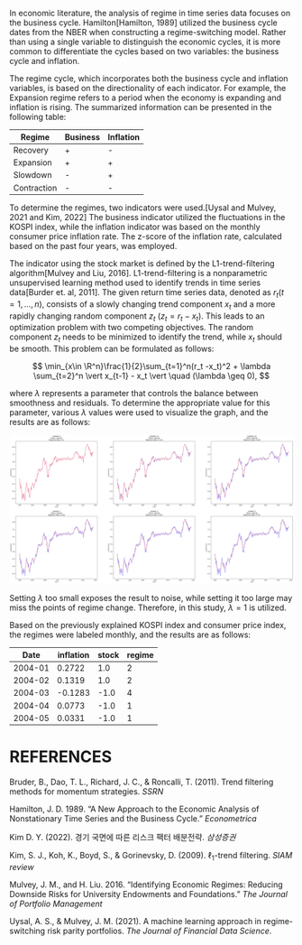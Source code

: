 In economic literature, the analysis of regime in time series data focuses on the business cycle. Hamilton[Hamilton, 1989] utilized the business cycle dates from the NBER when constructing a regime-switching model. Rather than using a single variable to distinguish the economic cycles, it is more common to differentiate the cycles based on two variables: the business cycle and inflation.

The regime cycle, which incorporates both the business cycle and inflation variables, is based on the directionality of each indicator. For example, the Expansion regime refers to a period when the economy is expanding and inflation is rising. The summarized information can be presented in the following table:

<center>

|Regime |Business|Inflation|
|------|---|---|
|Recovery|+|-|
|Expansion|+|+|
|Slowdown|-|+|
|Contraction|-|-|
</center>
To determine the regimes, two indicators were used.[Uysal and Mulvey, 2021 and Kim, 2022] The business indicator utilized the fluctuations in the KOSPI index, while the inflation indicator was based on the monthly consumer price inflation rate. The z-score of the inflation rate, calculated based on the past four years, was employed.

The indicator using the stock market is defined by the L1-trend-filtering algorithm[Mulvey and Liu, 2016]. L1-trend-filtering is a nonparametric unsupervised learning method used to identify trends in time series data[Burder et. al, 2011]. The given return time series data, denoted as $r_t(t = 1,\dots,n)$, consists of a slowly changing trend component $x_t$ and a more rapidly changing random component $z_t$ ($z_t = r_t - x_t$). This leads to an optimization problem with two competing objectives. The random component $z_t$ needs to be minimized to identify the trend, while $x_t$ should be smooth. This problem can be formulated as follows:


$$
\min_{x\in \R^n}\frac{1}{2}\sum_{t=1}^n(r_t -x_t)^2 + \lambda \sum_{t=2}^n \vert x_{t-1} - x_t \vert  \quad (\lambda \geq 0),
$$

where $\lambda$ represents a parameter that controls the balance between smoothness and residuals. To determine the appropriate value for this parameter, various $\lambda$ values were used to visualize the graph, and the results are as follows:

<p align="center">
<img src = 'https://github.com/hynacin121/IE471_TermProject/blob/2f2d538b724a81fe4bc858260fd5af6fee55650c/data/l1_lambda.png' >
</p>

Setting $\lambda$ too small exposes the result to noise, while setting it too large may miss the points of regime change. Therefore, in this study, $\lambda = 1$ is utilized.

Based on the previously explained KOSPI index and consumer price index, the regimes were labeled monthly, and the results are as follows:


<center>

|Date|inflation|stock|	regime|
|------|---|---|---|
|2004-01|0.2722|1.0|	2
|2004-02|0.1319|1.0|	2
|2004-03|-0.1283|-1.0|	4
|2004-04|0.0773|-1.0|	1
|2004-05|0.0331|-1.0|	1

</center>


# REFERENCES


Bruder, B., Dao, T. L., Richard, J. C., & Roncalli, T. (2011). Trend filtering methods for momentum strategies. *SSRN*

Hamilton, J. D. 1989. “A New Approach to the Economic Analysis of Nonstationary Time Series and the Business Cycle.” *Econometrica*

Kim D. Y. (2022). 경기 국면에 따른 리스크 팩터 배분전략. *삼성증권*

Kim, S. J., Koh, K., Boyd, S., & Gorinevsky, D. (2009). $\ell_1$-trend filtering. *SIAM review*

Mulvey, J. M., and H. Liu. 2016. “Identifying Economic Regimes: Reducing Downside Risks for University Endowments and Foundations.” *The Journal of Portfolio Management*

Uysal, A. S., & Mulvey, J. M. (2021). A machine learning approach in regime-switching risk parity portfolios. *The Journal of Financial Data Science*.
